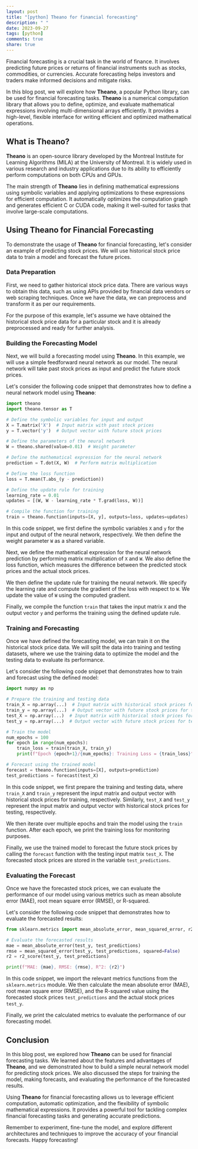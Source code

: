 ```yaml
---
layout: post
title: "[python] Theano for financial forecasting"
description: " "
date: 2023-09-27
tags: [python]
comments: true
share: true
---
```


Financial forecasting is a crucial task in the world of finance. It involves predicting future prices or returns of financial instruments such as stocks, commodities, or currencies. Accurate forecasting helps investors and traders make informed decisions and mitigate risks.

In this blog post, we will explore how **Theano**, a popular Python library, can be used for financial forecasting tasks. **Theano** is a numerical computation library that allows you to define, optimize, and evaluate mathematical expressions involving multi-dimensional arrays efficiently. It provides a high-level, flexible interface for writing efficient and optimized mathematical operations.

## What is Theano?

**Theano** is an open-source library developed by the Montreal Institute for Learning Algorithms (MILA) at the University of Montreal. It is widely used in various research and industry applications due to its ability to efficiently perform computations on both CPUs and GPUs.

The main strength of **Theano** lies in defining mathematical expressions using symbolic variables and applying optimizations to these expressions for efficient computation. It automatically optimizes the computation graph and generates efficient C or CUDA code, making it well-suited for tasks that involve large-scale computations.

## Using Theano for Financial Forecasting

To demonstrate the usage of **Theano** for financial forecasting, let's consider an example of predicting stock prices. We will use historical stock price data to train a model and forecast the future prices.

### Data Preparation

First, we need to gather historical stock price data. There are various ways to obtain this data, such as using APIs provided by financial data vendors or web scraping techniques. Once we have the data, we can preprocess and transform it as per our requirements.

For the purpose of this example, let's assume we have obtained the historical stock price data for a particular stock and it is already preprocessed and ready for further analysis.

### Building the Forecasting Model

Next, we will build a forecasting model using **Theano**. In this example, we will use a simple feedforward neural network as our model. The neural network will take past stock prices as input and predict the future stock prices.

Let's consider the following code snippet that demonstrates how to define a neural network model using **Theano**:

```python
import theano
import theano.tensor as T

# Define the symbolic variables for input and output
X = T.matrix('X')  # Input matrix with past stock prices
y = T.vector('y')  # Output vector with future stock prices

# Define the parameters of the neural network
W = theano.shared(value=0.01)  # Weight parameter

# Define the mathematical expression for the neural network
prediction = T.dot(X, W)  # Perform matrix multiplication

# Define the loss function
loss = T.mean(T.abs_(y - prediction))

# Define the update rule for training
learning_rate = 0.01
updates = [(W, W - learning_rate * T.grad(loss, W))]

# Compile the function for training
train = theano.function(inputs=[X, y], outputs=loss, updates=updates)
```

In this code snippet, we first define the symbolic variables `X` and `y` for the input and output of the neural network, respectively. We then define the weight parameter `W` as a shared variable.

Next, we define the mathematical expression for the neural network prediction by performing matrix multiplication of `X` and `W`. We also define the loss function, which measures the difference between the predicted stock prices and the actual stock prices.

We then define the update rule for training the neural network. We specify the learning rate and compute the gradient of the loss with respect to `W`. We update the value of `W` using the computed gradient.

Finally, we compile the function `train` that takes the input matrix `X` and the output vector `y` and performs the training using the defined update rule.

### Training and Forecasting

Once we have defined the forecasting model, we can train it on the historical stock price data. We will split the data into training and testing datasets, where we use the training data to optimize the model and the testing data to evaluate its performance.

Let's consider the following code snippet that demonstrates how to train and forecast using the defined model:

```python
import numpy as np

# Prepare the training and testing data
train_X = np.array(...)  # Input matrix with historical stock prices for training
train_y = np.array(...)  # Output vector with future stock prices for training
test_X = np.array(...)  # Input matrix with historical stock prices for testing
test_y = np.array(...)  # Output vector with future stock prices for testing

# Train the model
num_epochs = 100
for epoch in range(num_epochs):
    train_loss = train(train_X, train_y)
    print(f"Epoch {epoch+1}/{num_epochs}: Training Loss = {train_loss}")

# Forecast using the trained model
forecast = theano.function(inputs=[X], outputs=prediction)
test_predictions = forecast(test_X)
```

In this code snippet, we first prepare the training and testing data, where `train_X` and `train_y` represent the input matrix and output vector with historical stock prices for training, respectively. Similarly, `test_X` and `test_y` represent the input matrix and output vector with historical stock prices for testing, respectively.

We then iterate over multiple epochs and train the model using the `train` function. After each epoch, we print the training loss for monitoring purposes.

Finally, we use the trained model to forecast the future stock prices by calling the `forecast` function with the testing input matrix `test_X`. The forecasted stock prices are stored in the variable `test_predictions`.

### Evaluating the Forecast

Once we have the forecasted stock prices, we can evaluate the performance of our model using various metrics such as mean absolute error (MAE), root mean square error (RMSE), or R-squared.

Let's consider the following code snippet that demonstrates how to evaluate the forecasted results:

```python
from sklearn.metrics import mean_absolute_error, mean_squared_error, r2_score

# Evaluate the forecasted results
mae = mean_absolute_error(test_y, test_predictions)
rmse = mean_squared_error(test_y, test_predictions, squared=False)
r2 = r2_score(test_y, test_predictions)

print(f"MAE: {mae}, RMSE: {rmse}, R^2: {r2}")
```

In this code snippet, we import the relevant metrics functions from the `sklearn.metrics` module. We then calculate the mean absolute error (MAE), root mean square error (RMSE), and the R-squared value using the forecasted stock prices `test_predictions` and the actual stock prices `test_y`.

Finally, we print the calculated metrics to evaluate the performance of our forecasting model.

## Conclusion

In this blog post, we explored how **Theano** can be used for financial forecasting tasks. We learned about the features and advantages of **Theano**, and we demonstrated how to build a simple neural network model for predicting stock prices. We also discussed the steps for training the model, making forecasts, and evaluating the performance of the forecasted results.

Using **Theano** for financial forecasting allows us to leverage efficient computation, automatic optimization, and the flexibility of symbolic mathematical expressions. It provides a powerful tool for tackling complex financial forecasting tasks and generating accurate predictions.

Remember to experiment, fine-tune the model, and explore different architectures and techniques to improve the accuracy of your financial forecasts. Happy forecasting!